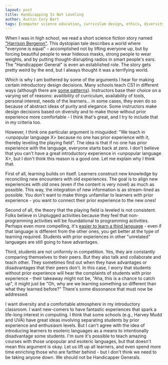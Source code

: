 ```yaml
---
layout: post
title: Handicapping Is Not Leveling
author: Austin Cory Bart
tags: [computer science education, curriculum design, ethics, diversity]
---
```


When I was in high school, we read a short science fiction story named ["Harrison Bergeron"](https://en.wikipedia.org/wiki/Harrison_Bergeron). This dystopian tale describes a world where "everyone is equal" - accomplished not by lifting everyone up, but by forcing beautiful people to wear hideous masks, strong people to wear weights, and by putting thought-disrupting radios in smart people's ears. The "Handicapper General" is even an established role. The story gets pretty weird by the end, but I always thought it was a terrifying world.

Which is why I am bothered by some of the arguments I hear for making certain introductory design decisions. Many schools teach CS1 in different ways (although there are [some patterns](https://dl.acm.org/citation.cfm?id=3174784)). Instructors base their choice on a varying set of reasons: availibility of curriculum, availability of tools, personal interest, needs of the learners... in some cases, they even do so because of abstract ideas of purity and elegance. Some instructors make design decisions based on diversity and to make those without prior experience more comfortable - I think that's great, and I try to include that in my criteria too.

However, I think one particular argument is misguided: "We teach in \<unpopular language X\> because no one has prior experience with it, thereby leveling the playing field". The idea is that if no one has prior experience with the language, everyone starts back at zero. I don't believe that you can't have a great introductory experience in \<unpopular language X\>, but I don't think this reason is a good one. Let me explain why I think that.

First of all, learning builds on itself. Learners construct new knowledge by reconciling new encounters with old experiences. The goal is to align new experiences with old ones (even if the content is very novel) as much as possible. This way, the integration of new information is as stream-lined as possible. You don't want to make things unfamiliar to learners with prior experience - you want to connect their prior experience to the new ones!

Second of all, the theory that the playing field is leveled is not consistent. Folks believe in Unplugged activities because they feel that non-programming activities will be foundational to programming activities. Perhaps even more compelling, it's [easier to learn a third language](https://www.sciencedaily.com/releases/2011/02/110201110915.htm) - even if that language is different from the other ones, you get better at the type of learning required. Students with prior experiences in other "unrelated" languages are still going to have advantages.

Third, students are not uniformly in competition. Yes, they are constantly comparing themselves to their peers. But they also talk and collaborate and teach other. They sometimes find out when they have advantages or disadvantages that their peers don't. In this case, I worry that students without prior experience will hear the complaints of students with prior experience - their takeaway might not be, "Aha, this is a chance to catch up", it might just be "Oh, why are we learning something so different than what they learned before?" There's some dissonance that must now be addressed.

I want diversity and a comfortable atmosphere in my introductory classroom. I want new-comers to have fantastic experiences that spark a life-long interest in computing. I think that some schools (e.g., Harvey Mudd and UVA) have great ideas involving separating students by prior experience and enthusiasm levels. But I can't agree with the idea of introducing learners to esoteric languages as a means to intentionally disadvantage some students. I'm sure it's possible to teach amazing courses with those unpopular and esoteric languages, but that doesn't mean this argument is okay. Let us lift up all learners, and even spend more time enriching those who are farther behind - but I don't think we need to be taking anyone down. We should not be Handicapper Generals.